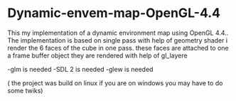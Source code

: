 # Dynamic-envem-map-OpenGL-4.4
This my implementation of a dynamic environment map using OpenGL 4.4.. 
The implementation is based on single pass with help of geometry shader i render the 6 faces of the cube in one pass. these faces are attached to one a frame buffer object they are rendered with help of gl_layere


-glm is needed
-SDL 2 is needed
-glew is needed 

( the project was build on linux if you are on windows you may have to do some twiks)
